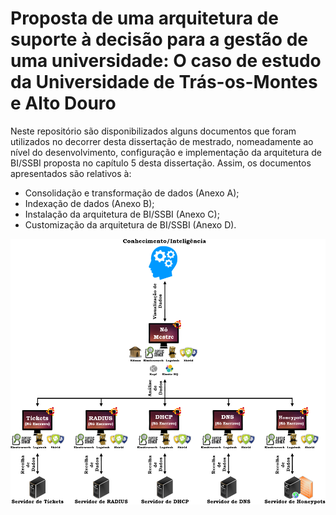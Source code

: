 # Proposta de uma arquitetura de suporte à decisão para a gestão de uma universidade: O caso de estudo da Universidade de Trás-os-Montes e Alto Douro

Neste repositório são disponibilizados alguns documentos que foram utilizados no decorrer desta dissertação de mestrado, nomeadamente ao nível do desenvolvimento, configuração e implementação da arquitetura de BI/SSBI proposta no capítulo 5 desta dissertação. Assim, os documentos apresentados são relativos à:
  - Consolidação e transformação de dados (Anexo A);
  - Indexação de dados (Anexo B);
  - Instalação da arquitetura de BI/SSBI (Anexo C);
  - Customização da arquitetura de BI/SSBI (Anexo D).



<p align="center">
  <img src="https://raw.githubusercontent.com/JosMiguelBessa/BI-SSBI-Architecture/master/img/Arquitetura_Sistema_BI_SSBI.png" width="550"/>
</p>

